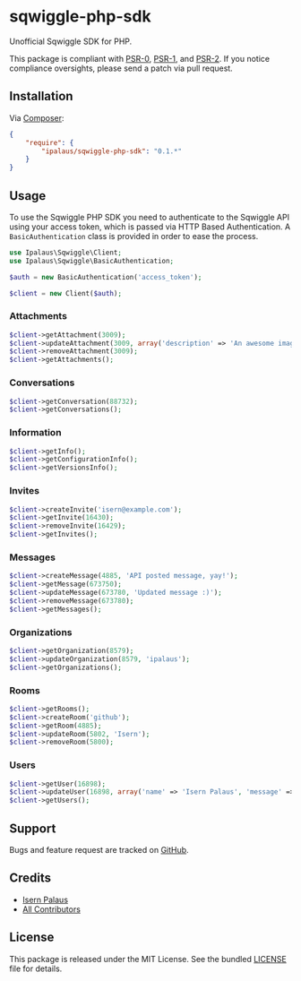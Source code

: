 sqwiggle-php-sdk
================

Unofficial Sqwiggle SDK for PHP.

This package is compliant with [PSR-0][], [PSR-1][], and [PSR-2][]. If you
notice compliance oversights, please send a patch via pull request.

[PSR-0]: https://github.com/php-fig/fig-standards/blob/master/accepted/PSR-0.md
[PSR-1]: https://github.com/php-fig/fig-standards/blob/master/accepted/PSR-1-basic-coding-standard.md
[PSR-2]: https://github.com/php-fig/fig-standards/blob/master/accepted/PSR-2-coding-style-guide.md

## Installation

Via [Composer](http://getcomposer.org):

``` json
{
    "require": {
        "ipalaus/sqwiggle-php-sdk": "0.1.*"
    }
}
```

## Usage

To use the Sqwiggle PHP SDK you need to authenticate to the Sqwiggle API using your access
token, which is passed via HTTP Based Authentication. A `BasicAuthentication` class is provided in
order to ease the process.

```php
use Ipalaus\Sqwiggle\Client;
use Ipalaus\Sqwiggle\BasicAuthentication;

$auth = new BasicAuthentication('access_token');

$client = new Client($auth);
```

### Attachments

```php
$client->getAttachment(3009);
$client->updateAttachment(3009, array('description' => 'An awesome image.'));
$client->removeAttachment(3009);
$client->getAttachments();
```

### Conversations

```php
$client->getConversation(88732);
$client->getConversations();
```

### Information

```php
$client->getInfo();
$client->getConfigurationInfo();
$client->getVersionsInfo();
```

### Invites

```php
$client->createInvite('isern@example.com');
$client->getInvite(16430);
$client->removeInvite(16429);
$client->getInvites();
```

### Messages

```php
$client->createMessage(4885, 'API posted message, yay!');
$client->getMessage(673750);
$client->updateMessage(673780, 'Updated message :)');
$client->removeMessage(673780);
$client->getMessages();
```

### Organizations

```php
$client->getOrganization(8579);
$client->updateOrganization(8579, 'ipalaus');
$client->getOrganizations();
```

### Rooms

```php
$client->getRooms();
$client->createRoom('github');
$client->getRoom(4885);
$client->updateRoom(5802, 'Isern');
$client->removeRoom(5800);
```

### Users

```php
$client->getUser(16898);
$client->updateUser(16898, array('name' => 'Isern Palaus', 'message' => 'Hi, I am Isern.'));
$client->getUsers();
```

## Support

Bugs and feature request are tracked on [GitHub](https://github.com/ipalaus/sqwiggle-php-sdk/issues).

## Credits

- [Isern Palaus](https://github.com/ipalaus)
- [All Contributors](https://github.com/ipalaus/sqwiggle-php-sdk/contributors)

## License

This package is released under the MIT License. See the bundled
[LICENSE](https://github.com/ipalaus/sqwiggle-php-sdk/blob/master/LICENSE) file for details.

